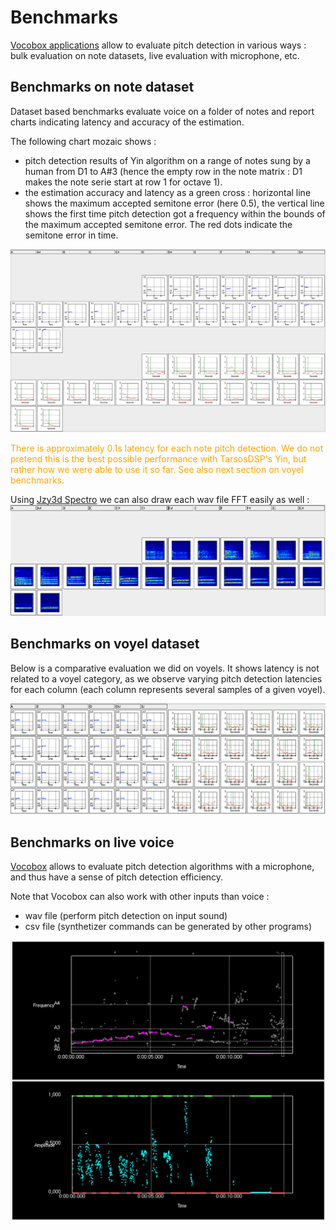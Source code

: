
# Benchmarks

<a href="https://github.com/vocobox/vocobox/tree/master/dev/java/vocobox-apps">Vocobox applications</a> allow to evaluate pitch detection in various ways : bulk evaluation on note datasets, live evaluation with microphone, etc.

## Benchmarks on note dataset

Dataset based benchmarks evaluate voice on a folder of notes and report charts indicating latency and accuracy of the estimation.

The following chart mozaic shows :
* pitch detection results of Yin algorithm on a range of notes sung by a human from D1 to A#3 (hence the empty row in the note matrix : D1 makes the note serie start at row 1 for octave 1).
* the estimation accuracy and latency as a green cross : horizontal line shows the maximum accepted semitone error (here 0.5), the vertical line shows the first time pitch detection got a frequency within the bounds of the maximum accepted semitone error. The red dots indicate the semitone error in time.

<img src="doc/images/pitch-precision-and-latency.png">

<font color="orange">There is approximately 0.1s latency for each note pitch detection. We do not pretend this is the best possible performance with TarsosDSP's Yin, but rather how we were able to use it so far. See also next section on voyel benchmarks.</font>

Using <a href="https://github.com/jzy3d/jzy3d-spectro">Jzy3d Spectro</a> we can also draw each wav file FFT easily as well :
<img src="doc/images/notes-fft.png">


## Benchmarks on voyel dataset

Below is a comparative evaluation we did on voyels. It shows latency is not related to a voyel category, as we observe varying pitch detection latencies for each column (each column represents several samples of a given voyel).

<img src="doc/images/voyels.png">

## Benchmarks on live voice

<a href="https://github.com/vocobox/vocobox">Vocobox</a> allows to evaluate pitch detection algorithms with a microphone, and thus have a sense of pitch detection efficiency.

Note that Vocobox can also work with other inputs than voice :
* wav file (perform pitch detection on input sound)
* csv file (synthetizer commands can be generated by other programs)
<img src="doc/images/monitors.png"/>
